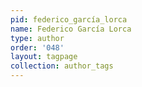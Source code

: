 ```yaml
---
pid: federico_garcía_lorca
name: Federico García Lorca
type: author
order: '048'
layout: tagpage
collection: author_tags
---
```

